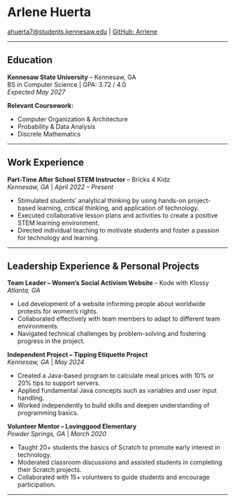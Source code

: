 # Arlene Huerta
[ahuerta7@students.kennesaw.edu](mailto:ahuerta7@students.kennesaw.edu) | [GitHub: Arrlene](https://github.com/Arrlene)

---

## Education
**Kennesaw State University** – Kennesaw, GA  
BS in Computer Science | GPA: 3.72 / 4.0  
*Expected May 2027*

**Relevant Coursework:**  
- Computer Organization & Architecture  
- Probability & Data Analysis  
- Discrete Mathematics  

---

## Work Experience
**Part-Time After School STEM Instructor** – Bricks 4 Kidz  
*Kennesaw, GA* | *April 2022 – Present*  
- Stimulated students’ analytical thinking by using hands-on project-based learning, critical thinking, and application of technology.  
- Executed collaborative lesson plans and activities to create a positive STEM learning environment.  
- Directed individual teaching to motivate students and foster a passion for technology and learning.

---

## Leadership Experience & Personal Projects
**Team Leader – Women’s Social Activism Website** – Kode with Klossy  
*Atlanta, GA*  
- Led development of a website informing people about worldwide protests for women’s rights.  
- Collaborated effectively with team members to adapt to different team environments.  
- Navigated technical challenges by problem-solving and fostering progress in the project.

**Independent Project – Tipping Etiquette Project**  
*Kennesaw, GA* | *May 2024*  
- Created a Java-based program to calculate meal prices with 10% or 20% tips to support servers.  
- Applied fundamental Java concepts such as variables and user input handling.  
- Worked independently to build skills and deepen understanding of programming basics.

**Volunteer Mentor – Lovinggood Elementary**  
*Powder Springs, GA* | *March 2020*  
- Taught 20+ students the basics of Scratch to promote early interest in technology.  
- Moderated classroom discussions and assisted students in completing their Scratch projects.  
- Collaborated with 15+ volunteers to guide students and encourage participation.

---
